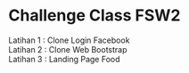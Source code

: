 # Challenge Class FSW2
Latihan 1 : Clone Login Facebook <br/>
Latihan 2 : Clone Web Bootstrap <br/>
Latihan 3 : Landing Page Food
